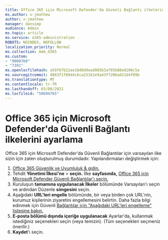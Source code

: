 ```yaml
---
title: Office 365 için Microsoft Defender'da Güvenli Bağlantı ilkelerini ayarlama
ms.author: v-jmathew
author: v-jmathew
manager: dansimp
audience: Admin
ms.topic: article
ms.service: o365-administration
ROBOTS: NOINDEX, NOFOLLOW
localization_priority: Normal
ms.collection: Adm_O365
ms.custom:
- "9000760"
- "7391"
ms.openlocfilehash: a59f6fb22ae18d8d9ead98563af05b88e8208c5e
ms.sourcegitcommit: 4883f1f89d4c6ca23161e9a43ff206ad21d4f09b
ms.translationtype: MT
ms.contentlocale: tr-TR
ms.lasthandoff: 03/08/2021
ms.locfileid: "50694765"
---
```

# <a name="set-up-safe-link-policies-in-microsoft-defender-for-office-365"></a>Office 365 için Microsoft Defender'da Güvenli Bağlantı ilkelerini ayarlama

Office 365 için Microsoft Defender'da Güvenli Bağlantılar için varsayılan ilke sizin için zaten oluşturulmuş durumdadır. Yapılandırmaları değiştirmek için:

1. [Office 365 Güvenlik ve Uyumluluk & gidin.](https://go.microsoft.com/fwlink/p/?linkid=2077143)
2. Tehdit **Yönetimi İlkesi'ne**  >  **seçin.** İlke **sayfasında,** [Office 365 için Microsoft Defender Güvenli Bağlantılar'ı seçin.](https://go.microsoft.com/fwlink/?linkid=2101058)
3. Kuruluşun **tamamına uygulanacak İlkeler** bölümünde Varsayılan'ı seçin ve ardından Düzenle **simgesini** seçin.
4. Aşağıdaki **URL'leri engelle** bölümünde, bir veya birden çok URL'nin, kurumuz kişilerinin ziyaretini engellemesini belirtin. Daha fazla bilgi edinmek için Güvenli [Bağlantılar için "Aşağıdaki URL'leri engelleme" listesine bakın.](https://go.microsoft.com/fwlink/?linkid=2092123)
5. **E-posta bölümü dışında içeriğe uygulanacak** Ayarlar'da, kullanmak istediğiniz seçenekleri seçin (veya temizin). (Tüm seçenekleri seçmeniz önerilir.)
6. **Kaydet**'i seçin.
